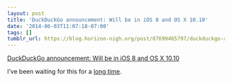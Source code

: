 ```yaml
---
layout: post
title: 'DuckDuckGo announcement: Will be in iOS 8 and OS X 10.10'
date: '2014-06-03T11:07:18-07:00'
tags: []
tumblr_url: https://blog.horizon-nigh.org/post/87699465797/duckduckgo-announcement-will-be-in-ios-8-and-os-x
---
```

[DuckDuckGo announcement: Will be in iOS 8 and OS X 10.10](https://duck.co/blog/safari)  

I’ve been waiting for this for a [long time](http://blog.horizon-nigh.org/2011/11/28/an-easier-way-to-search-duckduckgo-from-safari.html).

